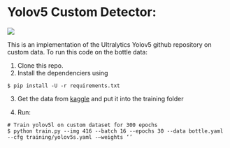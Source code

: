 # Yolov5 Custom Detector:

![](messigif.gif)

This is an implementation of the Ultralytics Yolov5 github repository on custom data. To run this code on the bottle data:

1. Clone this repo.
2. Install the dependenciers using

`$ pip install -U -r requirements.txt` 

3. Get the data from [kaggle](https://www.kaggle.com/deadskull7/cola-bottle-identification) and put it into the training folder

4. Run:

```
# Train yolov5l on custom dataset for 300 epochs
$ python train.py --img 416 --batch 16 --epochs 30 --data bottle.yaml --cfg training/yolov5s.yaml -—weights ‘’

